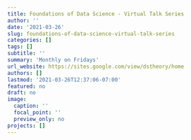 ```yaml
---
title: Foundations of Data Science - Virtual Talk Series
author: ''
date: '2021-03-26'
slug: foundations-of-data-science-virtual-talk-series
categories: []
tags: []
subtitle: ''
summary: 'Monthly on Fridays'
url_website: https://sites.google.com/view/dstheory/home
authors: []
lastmod: '2021-03-26T12:37:06-07:00'
featured: no
draft: no
image:
  caption: ''
  focal_point: ''
  preview_only: no
projects: []
---
```

